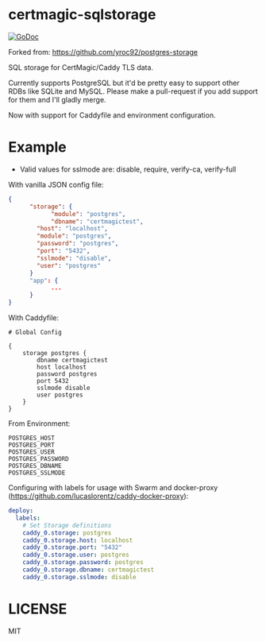 # certmagic-sqlstorage

[![GoDoc](https://godoc.org/github.com/yroc92/certmagic-sqlstorage?status.svg)](https://godoc.org/github.com/yroc92/certmagic-sqlstorage)

Forked from: https://github.com/yroc92/postgres-storage

SQL storage for CertMagic/Caddy TLS data.

Currently supports PostgreSQL but it'd be pretty easy to support other RDBs like
SQLite and MySQL. Please make a pull-request if you add support for them and I'll
gladly merge.

Now with support for Caddyfile and environment configuration.

# Example
- Valid values for sslmode are: disable, require, verify-ca, verify-full

With vanilla JSON config file:
```json
{
	  "storage": {
	    	"module": "postgres",
	    	"dbname": "certmagictest",
		"host": "localhost",
		"module": "postgres",
		"password": "postgres",
		"port": "5432",
		"sslmode": "disable",
		"user": "postgres"
	  }
	  "app": {
	    	...
	  }
}
```

With Caddyfile:
```Caddyfile
# Global Config

{
	storage postgres {
		dbname certmagictest
		host localhost
		password postgres
		port 5432
		sslmode disable
		user postgres
	}
}
```

From Environment:
```text
POSTGRES_HOST
POSTGRES_PORT
POSTGRES_USER
POSTGRES_PASSWORD
POSTGRES_DBNAME
POSTGRES_SSLMODE
```

Configuring with labels for usage with Swarm and docker-proxy (https://github.com/lucaslorentz/caddy-docker-proxy):
```yaml
deploy:
  labels:
    # Set Storage definitions
    caddy_0.storage: postgres
    caddy_0.storage.host: localhost
    caddy_0.storage.port: "5432"
    caddy_0.storage.user: postgres
    caddy_0.storage.password: postgres
    caddy_0.storage.dbname: certmagictest
    caddy_0.storage.sslmode: disable
```
# LICENSE

MIT
